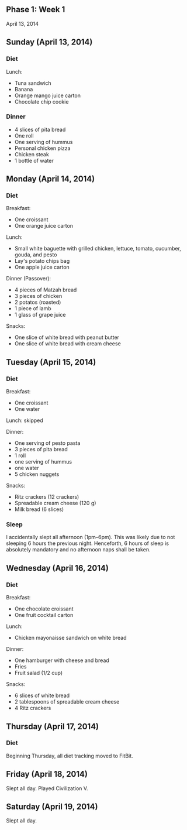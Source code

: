 Phase 1: Week 1
---------------

April 13, 2014

## Sunday (April 13, 2014)
### Diet
Lunch:

- Tuna sandwich
- Banana
- Orange mango juice carton
- Chocolate chip cookie

### Dinner
- 4 slices of pita bread
- One roll
- One serving of hummus
- Personal chicken pizza
- Chicken steak
- 1 bottle of water

## Monday (April 14, 2014)
### Diet
Breakfast:

- One croissant
- One orange juice carton

Lunch:

- Small white baguette with grilled chicken, lettuce, tomato, cucumber, gouda, and pesto
- Lay's potato chips bag
- One apple juice carton

Dinner (Passover):

- 4 pieces of Matzah bread
- 3 pieces of chicken
- 2 potatos (roasted)
- 1 piece of lamb
- 1 glass of grape juice

Snacks:

- One slice of white bread with peanut butter
- One slice of white bread with cream cheese

## Tuesday (April 15, 2014)
### Diet
Breakfast:

- One croissant
- One water

Lunch: skipped

Dinner:

- One serving of pesto pasta
- 3 pieces of pita bread
- 1 roll
- one serving of hummus
- one water
- 5 chicken nuggets

Snacks:

- Ritz crackers (12 crackers)
- Spreadable cream cheese (120 g)
- Milk bread (6 slices)

### Sleep
I accidentally slept all afternoon (1pm–6pm). This was likely due to not sleeping 6 hours the previous night. Henceforth, 6 hours of sleep is absolutely mandatory and no afternoon naps shall be taken.

## Wednesday (April 16, 2014)
### Diet
Breakfast:

- One chocolate croissant
- One fruit cocktail carton

Lunch:

- Chicken mayonaisse sandwich on white bread

Dinner:

- One hamburger with cheese and bread
- Fries
- Fruit salad (1/2 cup)

Snacks:

- 6 slices of white bread
- 2 tablespoons of spreadable cream cheese
- 4 Ritz crackers

## Thursday (April 17, 2014)
### Diet
Beginning Thursday, all diet tracking moved to FitBit.

## Friday (April 18, 2014)
Slept all day. Played Civilization V.

## Saturday (April 19, 2014)
Slept all day.